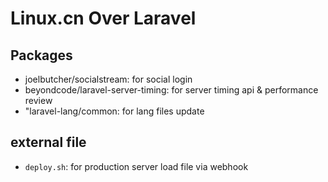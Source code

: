 # Linux.cn Over Laravel


## Packages

- joelbutcher/socialstream: for social login 
- beyondcode/laravel-server-timing: for server timing api & performance review
- "laravel-lang/common: for lang files update


## external file

- `deploy.sh`: for production server load file via webhook
